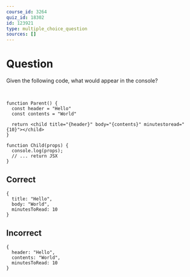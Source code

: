 ```yaml
---
course_id: 3264
quiz_id: 18302
id: 123921
type: multiple_choice_question
sources: []
---
```


# Question

Given the following code, what would appear in the console?&nbsp;

&nbsp;

```
function Parent() {
  const header = "Hello"
  const contents = "World"
  
  return <child title="{header}" body="{contents}" minutestoread="{10}"></child>
}

function Child(props) {
  console.log(props);
  // ... return JSX
}
```

## Correct

```
{
  title: "Hello",
  body: "World",
  minutesToRead: 10
}
```

## Incorrect

```
{
  header: "Hello",
  contents: "World",
  minutesToRead: 10
}
```
